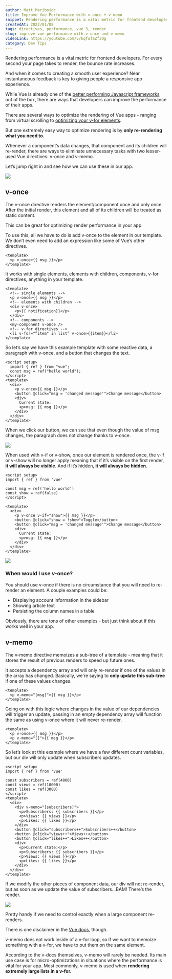 ```yaml
---
author: Matt Maribojoc
title: Improve Vue Performance with v-once + v-memo
snippet: Rendering performance is a vital metric for frontend developers. Improve your Vue app's performance with these two directives.
createdAt: 2022/01/08
tags: directives, performance, vue 3, render
slug: improve-vue-performance-with-v-once-and-v-memo
videoLink: https://youtube.com/v/kqfufaZf3Og
category: Dev Tips
---
```


Rendering performance is a vital metric for frontend developers. For every second your page takes to render, the bounce rate increases.

And when it comes to creating a smooth user experience? Near instantaneous feedback is key to giving people a responsive app experience.

While Vue is already one of the [better performing Javascript frameworks](https://dev.to/omohokcoj/vue-3-real-life-performance-3iie) out of the box, there are ways that developers can improve the performance of their apps.

There are several ways to optimize the rendering of Vue apps - ranging from virtual scrolling to [optimizing your v-for elements](https://learnvue.co/2020/02/6-techniques-to-write-better-vuejs-v-for-loops/).

But one extremely easy way to optimize rendering is by **only re-rendering what you need to**.

Whenever a component’s data changes, that component and its children will re-render, there are ways to eliminate unnecessary tasks with two lesser-used Vue directives: v-once and v-memo.

Let’s jump right in and see how we can use these in our app.

![](https://storage.googleapis.com/twg-content/images/mobile-page-speed-new-industry-benchmarks-01-.width-1600.png)

## v-once

The v-once directive renders the element/component once and only once. After the initial render, this element and all of its children will be treated as static content.

This can be great for optimizing render performance in your app.

To use this, all we have to do is add v-once to the element in our template. We don’t even need to add an expression like some of Vue’s other directives.

```vue
<template>
  <p v-once>{{ msg }}</p>
</template>
```

It works with single elements, elements with children, components, v-for directives, anything in your template.

```vue{}[App.vue]
<template>
  <!-- single elements -->
  <p v-once>{{ msg }}</p>
  <!-- elements with children -->
  <div v-once>
    <p>{{ notification}}</p>
  </div>
  <!-- components -->
  <my-component v-once />
  <!-- v-for directives -->
  <li v-for="”item" in list” v-once>{{item}}</li>
</template>
```

So let’s say we have this example template with some reactive data, a paragraph with v-once, and a button that changes the text.

```vue{}[VOnceExample.vue]
<script setup>
  import { ref } from "vue";
  const msg = ref("hello world");
</script>
<template>
  <div>
    <p v-once>{{ msg }}</p>
    <button @click="msg = 'changed message'">Change message</button>
    <div>
      Current state:
      <p>msg: {{ msg }}</p>
    </div>
  </div>
</template>
```

When we click our button, we can see that even though the value of msg changes, the paragraph does not change thanks to v-once.

![]($BASE_URL/v-once.png)

When used with v-if or v-show, once our element is rendered once, the v-if or v-show will no longer apply meaning that if it’s visible on the first render, **it will always be visible**. And if it’s hidden, **it will always be hidden**.

```vue
<script setup>
import { ref } from 'vue'

const msg = ref('hello world')
const show = ref(false)
</script>

<template>
  <div>
    <p v-once v-if="show">{{ msg }}</p>
    <button @click="show = !show">Toggle</button>
    <button @click="msg = 'changed message'">Change message</button>
    <div>
      Current state:
      <p>msg: {{ msg }}</p>
    </div>
  </div>
</template>
```

![]($BASE_URL/careful.png)

### When would I use v-once?

You should use v-once if there is no circumstance that you will need to re-render an element. A couple examples could be:

- Displaying account information in the sidebar
- Showing article text
- Persisting the column names in a table

Obviously, there are tons of other examples - but just think about if this works well in your app.

## v-memo

The v-memo directive memoizes a sub-tree of a template - meaning that it stores the result of previous renders to speed up future ones.

It accepts a dependency array and will only re-render if one of the values in the array has changed. Basically, we're saying to **only update this sub-tree** if one of these values changes.

```vue
<template>
  <p v-memo="[msg]">{{ msg }}</p>
</template>
```

Going on with this logic where changes in the value of our dependencies will trigger an update, passing in an empty dependency array will function the same as using v-once where it will never re-render.

```vue
<template>
  <p v-once>{{ msg }}</p>
  <p v-memo="[]">{{ msg }}</p>
</template>
```

So let’s look at this example where we have a few different count variables, but our div will only update when subscribers updates.

```vue
<script setup>
import { ref } from 'vue'

const subscribers = ref(4000)
const views = ref(10000)
const likes = ref(3000)
</script>
<template>
  <div>
    <div v-memo="[subscribers]">
      <p>Subscribers: {{ subscribers }}</p>
      <p>Views: {{ views }}</p>
      <p>Likes: {{ likes }}</p>
    </div>
    <button @click="subscribers++">Subscribers++</button>
    <button @click="views++">Views++</button>
    <button @click="likes++">Likes++</button>
    <div>
      <p>Current state:</p>
      <p>Subscribers: {{ subscribers }}</p>
      <p>Views: {{ views }}</p>
      <p>Likes: {{ likes }}</p>
    </div>
  </div>
</template>
```

If we modify the other pieces of component data, our div will not re-render, but as soon as we update the value of subscribers…BAM! There’s the render.

![]($BASE_URL/v-memo.gif)

Pretty handy if we need to control exactly when a large component re-renders.

There is one disclaimer in the [Vue docs](https://v3.vuejs.org/api/directives.html#v-memo), though.

v-memo does not work inside of a v-for loop, so if we want to memoize something with a v-for, we have to put them on the same element.

According to the v-docs themselves, v-memo will rarely be needed. Its main use case is for micro-optimizations in situations where the performance is vital for your app. Most commonly, v-memo is used when **rendering extremely large lists in a v-for.**
